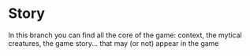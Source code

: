 # Story
In this branch you can find all the core of the game: context, the mytical creatures, the game story... that may (or not) appear in the game
